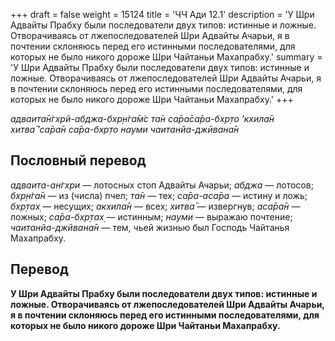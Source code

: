 +++
draft = false
weight = 15124
title = 'ЧЧ Ади 12.1'
description = 'У Шри Адвайты Прабху были последователи двух типов: истинные и ложные. Отворачиваясь от лжепоследователей Шри Адвайты Ачарьи, я в почтении склоняюсь перед его истинными последователями, для которых не было никого дороже Шри Чайтаньи Махапрабху.'
summary = 'У Шри Адвайты Прабху были последователи двух типов: истинные и ложные. Отворачиваясь от лжепоследователей Шри Адвайты Ачарьи, я в почтении склоняюсь перед его истинными последователями, для которых не было никого дороже Шри Чайтаньи Махапрабху.'
+++

_адваита̄н̇гхрй-абджа-бхр̣н̇га̄м̇с та̄н са̄ра̄са̄ра-бхр̣то ’кхила̄н  
хитва̄ ’са̄ра̄н са̄ра-бхр̣то науми чаитанйа-джӣвана̄н_

## Пословный перевод

_адваита_\-_ан̇гхри_ — лотосных стоп Адвайты Ачарьи; _абджа_ — лотосов; _бхр̣н̇га̄н_ — из (числа) пчел; _та̄н_ — тех; _са̄ра_\-_аса̄ра_ — истину и ложь; _бхр̣тах̣_ — несущих; _акхила̄н_ — всех; _хитва̄_ — извергнув; _аса̄ра̄н_ — ложных; _са̄ра_\-_бхр̣тах̣_ — истинным; _науми_ — выражаю почтение; _чаитанйа_\-_джӣвана̄н_ — тем, чьей жизнью был Господь Чайтанья Махапрабху.

## Перевод

**У Шри Адвайты Прабху были последователи двух типов: истинные и ложные. Отворачиваясь от лжепоследователей Шри Адвайты Ачарьи, я в почтении склоняюсь перед его истинными последователями, для которых не было никого дороже Шри Чайтаньи Махапрабху.**
